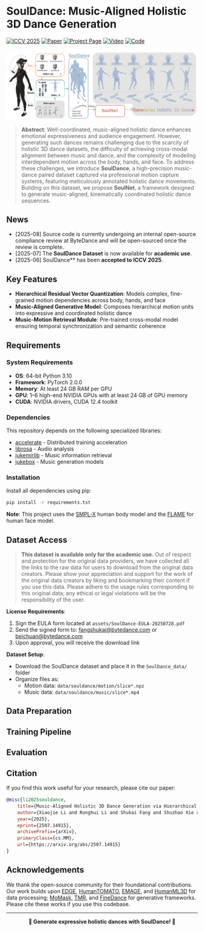 # SoulDance: Music-Aligned Holistic 3D Dance Generation

[![ICCV 2025](https://img.shields.io/badge/ICCV-2025-blue)](https://arxiv.org/abs/2507.14915)
[![Paper](https://img.shields.io/badge/Paper-arXiv-red)](https://arxiv.org/abs/2507.14915)
[![Project Page](https://img.shields.io/badge/Project-Page-green)](https://xjli360.github.io/SoulDance/)
[![Video](https://img.shields.io/badge/Video-YouTube-red)](https://www.youtube.com/watch?v=ND0aJVdBBao)
[![Code](https://img.shields.io/badge/Github-Code-pink)](https://github.com/xjli360/SoulDance-Official)

![SoulDance cover image](./assets/teaser.png)

> **Abstract**: Well-coordinated, music-aligned holistic dance enhances emotional expressiveness and audience engagement. However, generating such dances remains challenging due to the scarcity of holistic 3D dance datasets, the difficulty of achieving cross-modal alignment between music and dance, and the complexity of modeling interdependent motion across the body, hands, and face.
> To address these challenges, we introduce **SoulDance**, a high-precision music-dance paired dataset captured via professional motion capture systems, featuring meticulously annotated holistic dance movements. Building on this dataset, we propose **SoulNet**, a framework designed to generate music-aligned, kinematically coordinated holistic dance sequences.

## News
- [2025-08] Source code is currently undergoing an internal open-source compliance review at ByteDance and will be open-sourced once the review is complete.  
- [2025-07] The **SoulDance Dataset** is now available for **academic use**.  
- [2025-06] SoulDance** has been **accepted to ICCV 2025**.


## Key Features

- **Hierarchical Residual Vector Quantization**: Models complex, fine-grained motion dependencies across body, hands, and face
- **Music-Aligned Generative Model**: Composes hierarchical motion units into expressive and coordinated holistic dance
- **Music-Motion Retrieval Module**: Pre-trained cross-modal model ensuring temporal synchronization and semantic coherence

## Requirements

### System Requirements
- **OS**: 64-bit Python 3.10
- **Framework**: PyTorch 2.0.0
- **Memory**: At least 24 GB RAM per GPU
- **GPU**: 1–6 high-end NVIDIA GPUs with at least 24 GB of GPU memory
- **CUDA**: NVIDIA drivers, CUDA 12.4 toolkit

### Dependencies

This repository depends on the following specialized libraries:

- [accelerate](https://huggingface.co/docs/accelerate/v0.16.0/en/index) - Distributed training acceleration
- [librosa](https://github.com/librosa/librosa) - Audio analysis
- [jukemirlib](https://github.com/rodrigo-castellon/jukemirlib) - Music information retrieval
- [jukebox](https://github.com/openai/jukebox) - Music generation models

### Installation

Install all dependencies using pip:

```bash
pip install -r requirements.txt
```

**Note**: This project uses the [SMPL-X](https://smpl-x.is.tue.mpg.de/) human body model and the [FLAME](https://flame.is.tue.mpg.de/) for human face model.


## Dataset Access

> **This dataset is available only for the academic use.** Out of respect and protection for the original data providers, we have collected all the links to the raw data for users to download from the original data creators. Please show your appreciation and support for the work of the original data creators by liking and bookmarking their content if you use this data. Please adhere to the usage rules corresponding to this original data; any ethical or legal violations will be the responsibility of the user. 

**License Requirements**:
1. Sign the EULA form located at `assets/SoulDance-EULA-20250728.pdf`
2. Send the signed form to: [fangshukai@bytedance.com](mailto:fangshukai@bytedance.com) or [beichuan@bytedance.com](mailto:beichuan@bytedance.com)
3. Upon approval, you will receive the download link

**Dataset Setup**:
- Download the SoulDance dataset and place it in the `SoulDance_data/` folder
- Organize files as:
  - Motion data: `data/souldance/motion/slice*.npz`
  - Music data: `data/souldance/music/slice*.mp4`

## Data Preparation


## Training Pipeline


## Evaluation


## Citation

If you find this work useful for your research, please cite our paper:

```bibtex
@misc{li2025souldance,
    title={Music-Aligned Holistic 3D Dance Generation via Hierarchical Motion Modeling}, 
    author={Xiaojie Li and Ronghui Li and Shukai Fang and Shuzhao Xie and Xiaoyang Guo and Jiaqing Zhou and Junkun Peng and Zhi Wang},
    year={2025},
    eprint={2507.14915},
    archivePrefix={arXiv},
    primaryClass={cs.MM},
    url={https://arxiv.org/abs/2507.14915}
}
```

## Acknowledgements

We thank the open-source community for their foundational contributions. Our work builds upon [EDGE](https://github.com/Stanford-TML/EDGE), [HumanTOMATO](https://github.com/IDEA-Research/HumanTOMATO), [EMAGE](https://github.com/PantoMatrix/PantoMatrix/blob/main/train_emage_audio.py), and [HumanML3D](https://github.com/EricGuo5513/HumanML3D) for data processing; [MoMask](https://github.com/EricGuo5513/momask-codes), [TMR](https://github.com/Mathux/TMR), and [FineDance](https://github.com/li-ronghui/FineDance) for generative frameworks. Please cite these works if you use this codebase.

---

<div align="center">
  <b>🕺 Generate expressive holistic dances with SoulDance! 💃</b>
</div>
